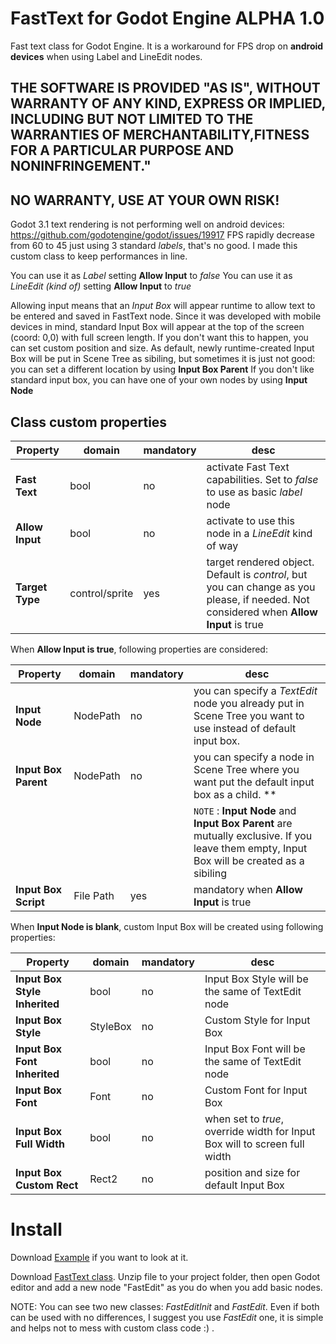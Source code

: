 # FastText for Godot Engine ALPHA 1.0
Fast text class for Godot Engine. It is a workaround for FPS drop on **android devices** when using Label and LineEdit nodes.

## THE SOFTWARE IS PROVIDED "AS IS", WITHOUT WARRANTY OF ANY KIND, EXPRESS OR IMPLIED, INCLUDING BUT NOT LIMITED TO THE WARRANTIES OF MERCHANTABILITY,FITNESS FOR A PARTICULAR PURPOSE AND NONINFRINGEMENT."
## NO WARRANTY, USE AT YOUR OWN RISK! ##

Godot 3.1 text rendering is not performing well on android devices: https://github.com/godotengine/godot/issues/19917
FPS rapidly decrease from 60 to 45 just using 3 standard *labels*, that's no good.
I made this custom class to keep performances in line.

You can use it as *Label*  setting **Allow Input** to *false*
You can use it as *LineEdit (kind of)*  setting **Allow Input** to *true*

Allowing input means that an *Input Box* will appear runtime to allow text to be entered and saved in FastText node.
Since it was developed with mobile devices in mind, standard Input Box will appear at the top of the screen (coord: 0,0) with full screen length. If you don't want this to happen, you can set custom position and size.
As default, newly runtime-created Input Box will be put in Scene Tree as sibiling, but sometimes it is just not good: you can set a different location by using  **Input Box Parent**
If you don't like standard input box, you can have one of your own nodes by using **Input Node**


## Class custom properties

|  Property  |domain|mandatory|desc|
|--|--|--|--|
| **Fast Text**  | bool | no| activate Fast Text capabilities. Set to *false* to use as basic *label* node |
| **Allow Input** | bool | no | activate to use this node in a *LineEdit* kind of way |
| **Target Type** | control/sprite| yes | target rendered object. Default is *control*, but you can change as you please, if needed. Not considered when **Allow Input** is true |


When **Allow Input is true**, following properties are considered:


|  Property  |domain|mandatory|desc|
|--|--|--|--|
| **Input Node**  | NodePath | no |  you can specify a *TextEdit* node you already put in Scene Tree you want to use instead of default input box. |
| **Input Box Parent** | NodePath | no | you can specify a node in Scene Tree where you want put the default input box as a child. **  |
|  | | |`NOTE` : </font> **Input Node** and **Input Box Parent** are mutually exclusive. If you leave them empty, Input Box will be created as a sibiling |
| **Input Box Script** | File Path | yes | mandatory when **Allow Input** is true |


When **Input Node is blank**, custom Input Box will be created using following properties:


|  Property  |domain|mandatory|desc|
|--|--|--|--|
| **Input Box Style Inherited** | bool | no | Input Box Style will be the same of TextEdit node |
| **Input Box Style**  | StyleBox| no | Custom Style for Input Box|
| **Input Box Font Inherited** | bool | no | Input Box Font will be the same of TextEdit node |
| **Input Box Font**  | Font | no | Custom Font for Input Box|
| **Input Box Full Width**  | bool| no | when set to *true*, override width for Input Box will to screen full width |
| **Input Box Custom Rect** | Rect2 | no | position and size for default Input Box |


# Install #

Download [Example](https://github.com/burstina/FastText-for-Godot-Engine/blob/master/FastText%20Example.zip) if you want to look at it.

Download [FastText class](https://github.com/burstina/FastText-for-Godot-Engine/blob/master/FastText.zip).
Unzip file to your project folder, then open Godot editor and add a new node "FastEdit" as you do when you add basic nodes.

NOTE: You can see two new classes: *FastEditInit* and *FastEdit*. Even if both can be used with no differences, I suggest you use *FastEdit* one, it is simple and helps not to mess with custom class code :) .



